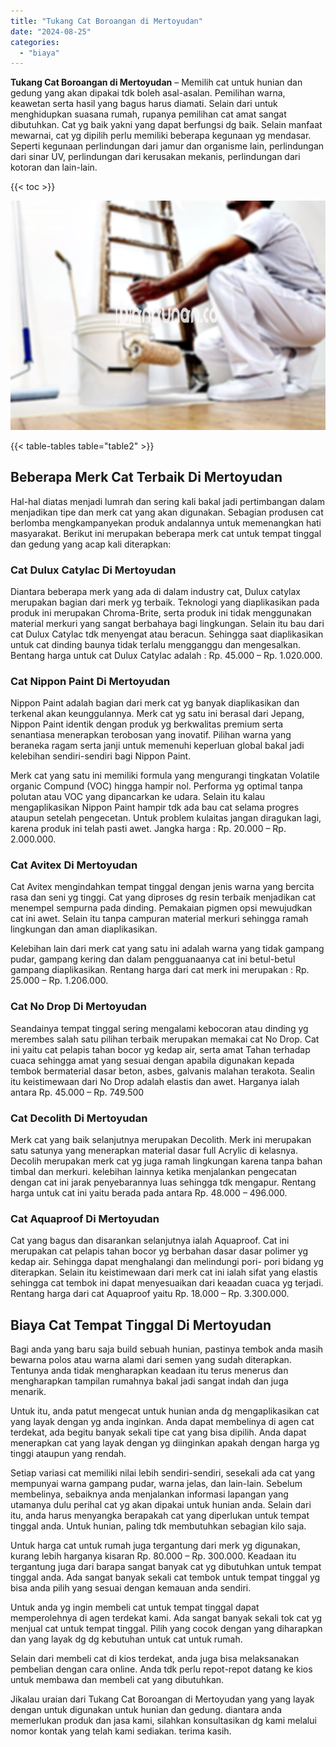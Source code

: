 ```yaml
---
title: "Tukang Cat Boroangan di Mertoyudan"
date: "2024-08-25"
categories: 
  - "biaya"
---
```


**Tukang Cat Boroangan di Mertoyudan** – Memilih cat untuk hunian dan gedung yang akan dipakai tdk boleh asal-asalan. Pemilihan warna, keawetan serta hasil yang bagus harus diamati. Selain dari untuk menghidupkan suasana rumah, rupanya pemilihan cat amat sangat dibutuhkan. Cat yg baik yakni yang dapat berfungsi dg baik. Selain manfaat mewarnai, cat yg dipilih perlu memiliki beberapa kegunaan yg mendasar. Seperti kegunaan perlindungan dari jamur dan organisme lain, perlindungan dari sinar UV, perlindungan dari kerusakan mekanis, perlindungan dari kotoran dan lain-lain.

{{< toc >}}

![Tukang Cat Boroangan di Mertoyudan](/images/jasa-cat-murah33.png)

{{< table-tables table="table2" >}}

## Beberapa Merk Cat Terbaik Di Mertoyudan

Hal-hal diatas menjadi lumrah dan sering kali bakal jadi pertimbangan dalam menjadikan tipe dan merk cat yang akan digunakan. Sebagian produsen cat berlomba mengkampanyekan produk andalannya untuk memenangkan hati masyarakat. Berikut ini merupakan beberapa merk cat untuk tempat tinggal dan gedung yang acap kali diterapkan:

### Cat Dulux Catylac Di Mertoyudan

Diantara beberapa merk yang ada di dalam industry cat, Dulux catylax merupakan bagian dari merk yg terbaik. Teknologi yang diaplikasikan pada produk ini merupakan Chroma-Brite, serta produk ini tidak menggunakan material merkuri yang sangat berbahaya bagi lingkungan. Selain itu bau dari cat Dulux Catylac tdk menyengat atau beracun. Sehingga saat diaplikasikan untuk cat dinding baunya tidak terlalu mengganggu dan mengesalkan. Bentang harga untuk cat Dulux Catylac adalah : Rp. 45.000 – Rp. 1.020.000.

### Cat Nippon Paint Di Mertoyudan

Nippon Paint adalah bagian dari merk cat yg banyak diaplikasikan dan terkenal akan keunggulannya. Merk cat yg satu ini berasal dari Jepang, Nippon Paint identik dengan produk yg berkwalitas premium serta senantiasa menerapkan terobosan yang inovatif. Pilihan warna yang beraneka ragam serta janji untuk memenuhi keperluan global bakal jadi kelebihan sendiri-sendiri bagi Nippon Paint.

Merk cat yang satu ini memiliki formula yang mengurangi tingkatan Volatile organic Compund (VOC) hingga hampir nol. Performa yg optimal tanpa polutan atau VOC yang dipancarkan ke udara. Selain itu kalau mengaplikasikan Nippon Paint hampir tdk ada bau cat selama progres ataupun setelah pengecetan. Untuk problem kulaitas jangan diragukan lagi, karena produk ini telah pasti awet. Jangka harga : Rp. 20.000 – Rp. 2.000.000.

### Cat Avitex Di Mertoyudan

Cat Avitex mengindahkan tempat tinggal dengan jenis warna yang bercita rasa dan seni yg tinggi. Cat yang diproses dg resin terbaik menjadikan cat menempel sempurna pada dinding. Pemakaian pigmen opsi mewujudkan cat ini awet. Selain itu tanpa campuran material merkuri sehingga ramah lingkungan dan aman diaplikasikan.

Kelebihan lain dari merk cat yang satu ini adalah warna yang tidak gampang pudar, gampang kering dan dalam pengguanaanya cat ini betul-betul gampang diaplikasikan. Rentang harga dari cat merk ini merupakan : Rp. 25.000 – Rp. 1.206.000.

### Cat No Drop Di Mertoyudan

Seandainya tempat tinggal sering mengalami kebocoran atau dinding yg merembes salah satu pilihan terbaik merupakan memakai cat No Drop. Cat ini yaitu cat pelapis tahan bocor yg kedap air, serta amat Tahan terhadap cuaca sehingga amat yang sesuai dengan apabila digunakan kepada tembok bermaterial dasar beton, asbes, galvanis malahan terakota. Sealin itu keistimewaan dari No Drop adalah elastis dan awet. Harganya ialah antara Rp. 45.000 – Rp. 749.500

### Cat Decolith Di Mertoyudan

Merk cat yang baik selanjutnya merupakan Decolith. Merk ini merupakan satu satunya yang menerapkan material dasar full Acrylic di kelasnya. Decolih merupakan merk cat yg juga ramah lingkungan karena tanpa bahan timbal dan merkuri. kelebihan lainnya ketika menjalankan pengecatan dengan cat ini jarak penyebarannya luas sehingga tdk mengapur. Rentang harga untuk cat ini yaitu berada pada antara Rp. 48.000 – 496.000.

### Cat Aquaproof Di Mertoyudan

Cat yang bagus dan disarankan selanjutnya ialah Aquaproof. Cat ini merupakan cat pelapis tahan bocor yg berbahan dasar dasar polimer yg kedap air. Sehingga dapat menghalangi dan melindungi pori- pori bidang yg diterapkan. Selain itu keistimewaan dari merk cat ini ialah sifat yang elastis sehingga cat tembok ini dapat menyesuaikan dari keaadan cuaca yg terjadi. Rentang harga dari cat Aquaproof yaitu Rp. 18.000 – Rp. 3.300.000.

## Biaya Cat Tempat Tinggal Di Mertoyudan

Bagi anda yang baru saja build sebuah hunian, pastinya tembok anda masih bewarna polos atau warna alami dari semen yang sudah diterapkan. Tentunya anda tidak mengharapkan keadaan itu terus menerus dan mengharapkan tampilan rumahnya bakal jadi sangat indah dan juga menarik.

Untuk itu, anda patut mengecat untuk hunian anda dg mengaplikasikan cat yang layak dengan yg anda inginkan. Anda dapat membelinya di agen cat terdekat, ada begitu banyak sekali tipe cat yang bisa dipilih. Anda dapat menerapkan cat yang layak dengan yg diinginkan apakah dengan harga yg tinggi ataupun yang rendah.

Setiap variasi cat memiliki nilai lebih sendiri-sendiri, sesekali ada cat yang mempunyai warna gampang pudar, warna jelas, dan lain-lain. Sebelum membelinya, sebaiknya anda menjalankan informasi lapangan yang utamanya dulu perihal cat yg akan dipakai untuk hunian anda. Selain dari itu, anda harus menyangka berapakah cat yang diperlukan untuk tempat tinggal anda. Untuk hunian, paling tdk membutuhkan sebagian kilo saja.

Untuk harga cat untuk rumah juga tergantung dari merk yg digunakan, kurang lebih harganya kisaran Rp. 80.000 – Rp. 300.000. Keadaan itu tergantung juga dari barapa sangat banyak cat yg dibutuhkan untuk tempat tinggal anda. Ada sangat banyak sekali cat tembok untuk tempat tinggal yg bisa anda pilih yang sesuai dengan kemauan anda sendiri.

Untuk anda yg ingin membeli cat untuk tempat tinggal dapat memperolehnya di agen terdekat kami. Ada sangat banyak sekali tok cat yg menjual cat untuk tempat tinggal. Pilih yang cocok dengan yang diharapkan dan yang layak dg dg kebutuhan untuk cat untuk rumah.

Selain dari membeli cat di kios terdekat, anda juga bisa melaksanakan pembelian dengan cara online. Anda tdk perlu repot-repot datang ke kios untuk membawa dan membeli cat yang dibutuhkan.

Jikalau uraian dari Tukang Cat Boroangan di Mertoyudan yang yang layak dengan untuk digunakan untuk hunian dan gedung. diantara anda memerlukan produk dan jasa kami, silahkan konsultasikan dg kami melalui nomor kontak yang telah kami sediakan. terima kasih.
